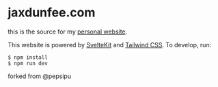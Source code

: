 # jaxdunfee.com

this is the source for my [personal website](https://jaxdunfee.com).

This website is powered by [SvelteKit](https://kit.svelte.dev/) and
[Tailwind CSS](https://tailwindcss.com/). To develop, run:

```sh-session
$ npm install
$ npm run dev
```

forked from @pepsipu